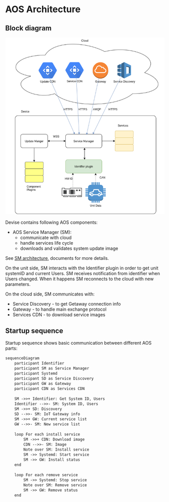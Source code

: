 # AOS Architecture

## Block diagram

![](images/architecture.png)

Devise contains following AOS components:
* AOS Service Manager (SM):
    * communicate with cloud
    * handle services life cycle
    * downloads and validates system update image

See [SM architecture](doc/servicemanager.md), documents for more details. 

On the unit side, SM interacts with the Identifier plugin in order to get unit systemID and current Users.  SM receives notification from identifier when Users changed. When it happens SM reconnects to the cloud with new parameters.

On the cloud side, SM communicates with:
* Service Discovery - to get Getaway connection info
* Gateway - to handle main exchange protocol
* Services CDN - to download service images

## Startup sequence

Startup sequence shows basic communication between different AOS parts:

```mermaid
sequenceDiagram
    participant Identifier
    participant SM as Service Manager
    participant Systemd
    participant SD as Service Discovery
    participant GW as Gateway
    participant CDN as Services CDN

    SM ->>+ Identifier: Get System ID, Users
    Identifier -->>- SM: System ID, Users
    SM ->>+ SD: Discovery
    SD -->>- SM: IoT Gateway info
    SM ->>+ GW: Current service list
    GW -->>- SM: New service list

    loop For each install service
        SM ->>+ CDN: Download image
        CDN -->>- SM: Image
        Note over SM: Install service
        SM ->> Systemd: Start service
        SM ->> GW: Install status
    end

    loop For each remove service
        SM ->> Systemd: Stop service
        Note over SM: Remove service
        SM ->> GW: Remove status
    end
```
